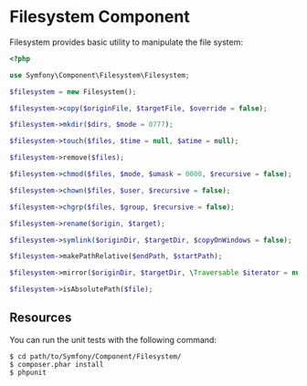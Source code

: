 Filesystem Component
====================

Filesystem provides basic utility to manipulate the file system:

```php
<?php

use Symfony\Component\Filesystem\Filesystem;

$filesystem = new Filesystem();

$filesystem->copy($originFile, $targetFile, $override = false);

$filesystem->mkdir($dirs, $mode = 0777);

$filesystem->touch($files, $time = null, $atime = null);

$filesystem->remove($files);

$filesystem->chmod($files, $mode, $umask = 0000, $recursive = false);

$filesystem->chown($files, $user, $recursive = false);

$filesystem->chgrp($files, $group, $recursive = false);

$filesystem->rename($origin, $target);

$filesystem->symlink($originDir, $targetDir, $copyOnWindows = false);

$filesystem->makePathRelative($endPath, $startPath);

$filesystem->mirror($originDir, $targetDir, \Traversable $iterator = null, $options = array());

$filesystem->isAbsolutePath($file);
```

Resources
---------

You can run the unit tests with the following command:

    $ cd path/to/Symfony/Component/Filesystem/
    $ composer.phar install
    $ phpunit
